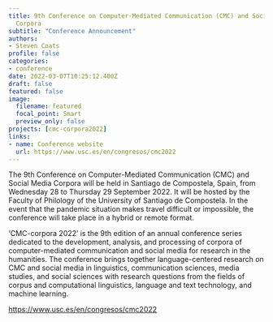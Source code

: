 ```yaml
---
title: 9th Conference on Computer-Mediated Communication (CMC) and Social Media
  Corpora
subtitle: "Conference Announcement"
authors:
- Steven Coats
profile: false
categories:
- conference
date: 2022-03-07T10:25:12.400Z
draft: false
featured: false
image:
  filename: featured
  focal_point: Smart
  preview_only: false
projects: [cmc-corpora2022]
links:
- name: Conference website
  url: https://www.usc.es/en/congresos/cmc2022
---
```

The 9th Conference on Computer-Mediated Communication (CMC) and Social Media Corpora will be held in Santiago de Compostela, Spain, from Wednesday 28 to Thursday 29 September 2022. It will be hosted by the Faculty of Philology of the University of Santiago de Compostela. In the event that the pandemic situation makes travel difficult or impossible, the conference will take place in a hybrid or remote format.

‘CMC-corpora 2022’ is the 9th edition of an annual conference series dedicated to the development, analysis, and processing of corpora of computer-mediated communication and social media for research in the humanities. The conference brings together language-centered research on CMC and social media in linguistics, communication sciences, media studies, and social sciences with research questions from the fields of corpus and computational linguistics, language and text technology, and machine learning. 

<https://www.usc.es/en/congresos/cmc2022>
